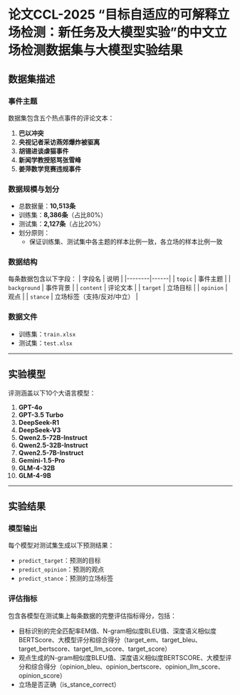 # 论文CCL-2025 “目标自适应的可解释立场检测：新任务及大模型实验”的中文立场检测数据集与大模型实验结果

## 数据集描述

### 事件主题
数据集包含五个热点事件的评论文本：
1. **巴以冲突**
2. **央视记者采访燕郊爆炸被驱离**
3. **胡锡进谈虐猫事件**
4. **新闻学教授怒骂张雪峰**
5. **姜萍数学竞赛违规事件**

### 数据规模与划分
- 总数据量：**10,513条**
- 训练集：**8,386条**（占比80%）
- 测试集：**2,127条**（占比20%）
- 划分原则：
  - 保证训练集、测试集中各主题的样本比例一致，各立场的样本比例一致

### 数据结构
每条数据包含以下字段：
| 字段名 | 说明 |
|--------|------|
| `topic` | 事件主题 |
| `background` | 事件背景 |
| `content` | 评论文本 |
| `target` | 立场目标 |
| `opinion` | 观点 |
| `stance` | 立场标签（支持/反对/中立） |

### 数据文件
- 训练集：`train.xlsx`
- 测试集：`test.xlsx`

---

## 实验模型
评测涵盖以下10个大语言模型：
1. **GPT-4o** 
2. **GPT-3.5 Turbo** 
3. **DeepSeek-R1** 
4. **DeepSeek-V3** 
5. **Qwen2.5-72B-Instruct** 
6. **Qwen2.5-32B-Instruct** 
7. **Qwen2.5-7B-Instruct** 
8. **Gemini-1.5-Pro** 
9. **GLM-4-32B** 
10. **GLM-4-9B** 

---

## 实验结果
### 模型输出
每个模型对测试集生成以下预测结果：
- `predict_target`：预测的目标
- `predict_opinion`：预测的观点
- `predict_stance`：预测的立场标签

### 评估指标
包含各模型在测试集上每条数据的完整评估指标得分，包括：
- 目标识别的完全匹配率EM值、N-gram相似度BLEU值、深度语义相似度BERTScore、大模型评分和综合得分（target_em、target_bleu、target_bertscore、target_llm_score、target_score）
- 观点生成的N-gram相似度BLEU值、深度语义相似度BERTSCORE、大模型评分和综合得分（opinion_bleu、opinion_bertscore、opinion_llm_score、opinion_score）
- 立场是否正确（is_stance_correct）

